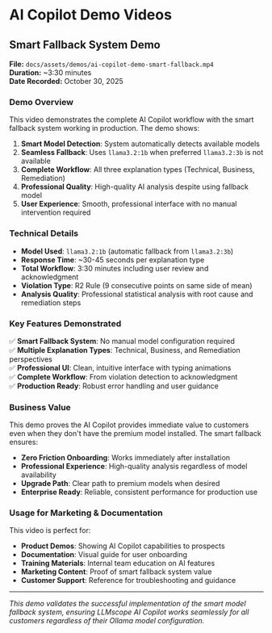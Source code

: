 # AI Copilot Demo Videos

## Smart Fallback System Demo

**File:** `docs/assets/demos/ai-copilot-demo-smart-fallback.mp4`  
**Duration:** ~3:30 minutes  
**Date Recorded:** October 30, 2025  

### Demo Overview

This video demonstrates the complete AI Copilot workflow with the smart fallback system working in production. The demo shows:

1. **Smart Model Detection**: System automatically detects available models
2. **Seamless Fallback**: Uses `llama3.2:1b` when preferred `llama3.2:3b` is not available
3. **Complete Workflow**: All three explanation types (Technical, Business, Remediation)
4. **Professional Quality**: High-quality AI analysis despite using fallback model
5. **User Experience**: Smooth, professional interface with no manual intervention required

### Technical Details

- **Model Used**: `llama3.2:1b` (automatic fallback from `llama3.2:3b`)
- **Response Time**: ~30-45 seconds per explanation type
- **Total Workflow**: 3:30 minutes including user review and acknowledgment
- **Violation Type**: R2 Rule (9 consecutive points on same side of mean)
- **Analysis Quality**: Professional statistical analysis with root cause and remediation steps

### Key Features Demonstrated

✅ **Smart Fallback System**: No manual model configuration required  
✅ **Multiple Explanation Types**: Technical, Business, and Remediation perspectives  
✅ **Professional UI**: Clean, intuitive interface with typing animations  
✅ **Complete Workflow**: From violation detection to acknowledgment  
✅ **Production Ready**: Robust error handling and user guidance  

### Business Value

This demo proves the AI Copilot provides immediate value to customers even when they don't have the premium model installed. The smart fallback ensures:

- **Zero Friction Onboarding**: Works immediately after installation
- **Professional Experience**: High-quality analysis regardless of model availability
- **Upgrade Path**: Clear path to premium models when desired
- **Enterprise Ready**: Reliable, consistent performance for production use

### Usage for Marketing & Documentation

This video is perfect for:

- **Product Demos**: Showing AI Copilot capabilities to prospects
- **Documentation**: Visual guide for user onboarding
- **Training Materials**: Internal team education on AI features
- **Marketing Content**: Proof of smart fallback system value
- **Customer Support**: Reference for troubleshooting and guidance

---

*This demo validates the successful implementation of the smart model fallback system, ensuring LLMscope AI Copilot works seamlessly for all customers regardless of their Ollama model configuration.*